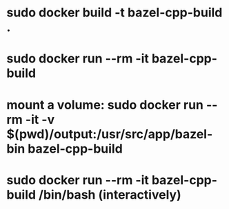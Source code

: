 sudo docker build -t bazel-cpp-build .
========================================
sudo docker run --rm -it bazel-cpp-build
========================================
mount a volume: sudo docker run --rm -it -v $(pwd)/output:/usr/src/app/bazel-bin bazel-cpp-build
=================================================================================================
sudo docker run --rm -it bazel-cpp-build /bin/bash (interactively)
==================================================================
